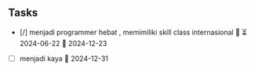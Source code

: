 ## Tasks
- [/] menjadi programmer hebat , memimiliki skill class internasional 🔺 ⏳ 2024-06-22 📅 2024-12-23
- [ ] menjadi kaya 📅 2024-12-31